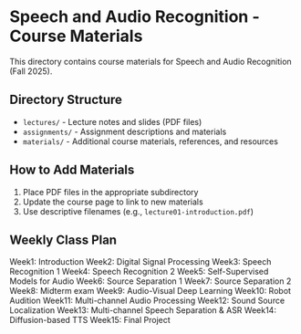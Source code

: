 # Speech and Audio Recognition - Course Materials

This directory contains course materials for Speech and Audio Recognition (Fall 2025).

## Directory Structure

- `lectures/` - Lecture notes and slides (PDF files)
- `assignments/` - Assignment descriptions and materials
- `materials/` - Additional course materials, references, and resources

## How to Add Materials

1. Place PDF files in the appropriate subdirectory
2. Update the course page to link to new materials
3. Use descriptive filenames (e.g., `lecture01-introduction.pdf`)

## Weekly Class Plan 

Week1: Introduction
Week2: Digital Signal Processing
Week3: Speech Recognition 1
Week4: Speech Recognition 2
Week5: Self-Supervised Models for Audio
Week6: Source Separation 1
Week7: Source Separation 2
Week8: Midterm exam
Week9: Audio-Visual Deep Learning
Week10: Robot Audition
Week11: Multi-channel Audio Processing
Week12: Sound Source Localization
Week13: Multi-channel Speech Separation & ASR
Week14: Diffusion-based TTS
Week15: Final Project
